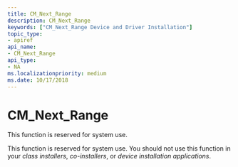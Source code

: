 ```yaml
---
title: CM_Next_Range
description: CM_Next_Range
keywords: ["CM_Next_Range Device and Driver Installation"]
topic_type:
- apiref
api_name:
- CM_Next_Range
api_type:
- NA
ms.localizationpriority: medium
ms.date: 10/17/2018
---
```


# CM_Next_Range

This function is reserved for system use.

This function is reserved for system use. You should not use this function in your *class installers*, *co-installers*, or *device installation applications*.
